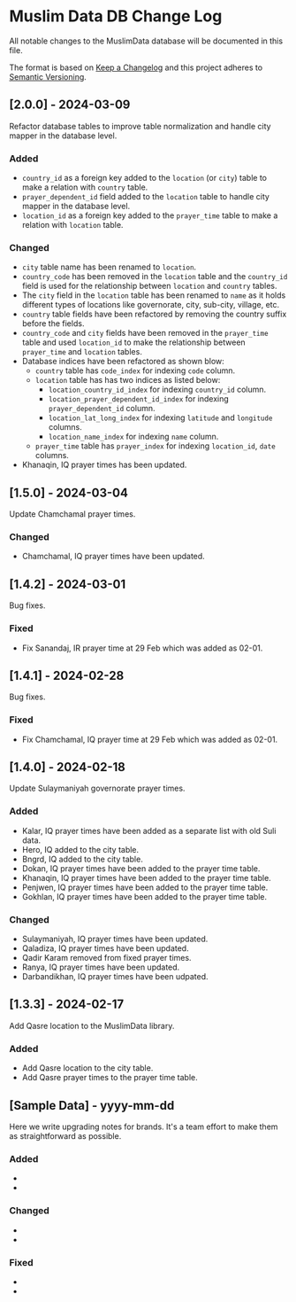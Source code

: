 # Muslim Data DB Change Log
All notable changes to the MuslimData database will be documented in this file.

The format is based on [Keep a Changelog](http://keepachangelog.com/)
and this project adheres to [Semantic Versioning](http://semver.org/).

## [2.0.0] - 2024-03-09

Refactor database tables to improve table normalization and handle city mapper in the database level.

### Added
- `country_id` as a foreign key added to the `location` (or `city`) table to make a relation with `country` table.
- `prayer_dependent_id` field added to the `location` table to handle city mapper in the database level.
- `location_id` as a foreign key added to the `prayer_time` table to make a relation with `location` table.

### Changed
- `city` table name has been renamed to `location`.
- `country_code` has been removed in the `location` table and the `country_id` field is used for the relationship between `location` and `country` tables.
- The `city` field in the `location` table has been renamed to `name` as it holds different types of locations like governorate, city, sub-city, village, etc.
- `country` table fields have been refactored by removing the country suffix before the fields.
- `country_code` and `city` fields have been removed in the `prayer_time` table and used `location_id` to make the relationship between `prayer_time` and `location` tables.
- Database indices have been refactored as shown blow:
    - `country` table has `code_index` for indexing `code` column.
    - `location` table has has two indices as listed below:
      - `location_country_id_index` for indexing `country_id` column.
      - `location_prayer_dependent_id_index` for indexing `prayer_dependent_id` column.
      - `location_lat_long_index` for indexing `latitude` and `longitude` columns.
      - `location_name_index` for indexing `name` column.
    - `prayer_time` table has `prayer_index` for indexing `location_id`, `date` columns.
- Khanaqin, IQ prayer times has been updated.

## [1.5.0] - 2024-03-04

Update Chamchamal prayer times.

### Changed

- Chamchamal, IQ prayer times have been updated.

## [1.4.2] - 2024-03-01

Bug fixes.

### Fixed

- Fix Sanandaj, IR prayer time at 29 Feb which was added as 02-01.

## [1.4.1] - 2024-02-28

Bug fixes.

### Fixed

- Fix Chamchamal, IQ prayer time at 29 Feb which was added as 02-01.

## [1.4.0] - 2024-02-18

Update Sulaymaniyah governorate prayer times.

### Added

- Kalar, IQ prayer times have been added as a separate list with old Suli data.
- Hero, IQ added to the city table.
- Bngrd, IQ added to the city table.
- Dokan, IQ prayer times have been added to the prayer time table.
- Khanaqin, IQ prayer times have been added to the prayer time table.
- Penjwen, IQ prayer times have been added to the prayer time table.
- Gokhlan, IQ prayer times have been added to the prayer time table.

### Changed

- Sulaymaniyah, IQ prayer times have been updated.
- Qaladiza, IQ prayer times have been updated.
- Qadir Karam removed from fixed prayer times.
- Ranya, IQ prayer times have been updated.
- Darbandikhan, IQ prayer times have been udpated.

## [1.3.3] - 2024-02-17

Add Qasre location to the MuslimData library.

### Added

- Add Qasre location to the city table.
- Add Qasre prayer times to the prayer time table.

## [Sample Data] - yyyy-mm-dd

Here we write upgrading notes for brands. It's a team effort to make them as
straightforward as possible.

### Added
-
-

### Changed
-
-

### Fixed
-
-
